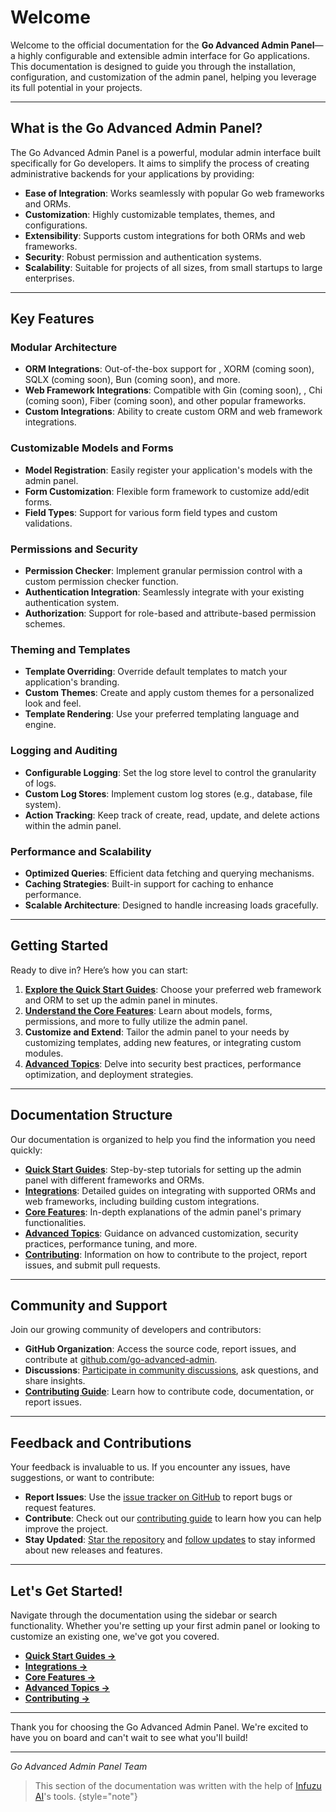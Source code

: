 # Welcome

Welcome to the official documentation for the **Go Advanced Admin Panel**—a highly configurable and extensible admin 
interface for Go applications. This documentation is designed to guide you through the installation, configuration, and 
customization of the admin panel, helping you leverage its full potential in your projects.

---

## What is the Go Advanced Admin Panel?

The Go Advanced Admin Panel is a powerful, modular admin interface built specifically for Go developers. It aims to 
simplify the process of creating administrative backends for your applications by providing:

- **Ease of Integration**: Works seamlessly with popular Go web frameworks and ORMs.
- **Customization**: Highly customizable templates, themes, and configurations.
- **Extensibility**: Supports custom integrations for both ORMs and web frameworks.
- **Security**: Robust permission and authentication systems.
- **Scalability**: Suitable for projects of all sizes, from small startups to large enterprises.

---

## Key Features

### Modular Architecture

- **ORM Integrations**: Out-of-the-box support for [](GORM.md), XORM (coming soon), SQLX (coming soon), Bun (coming
  soon), and more.
- **Web Framework Integrations**: Compatible with Gin (coming soon), [](Echo.md), Chi (coming soon), Fiber (coming 
  soon), and other popular frameworks.
- **Custom Integrations**: Ability to create custom ORM and web framework integrations.

### Customizable Models and Forms

- **Model Registration**: Easily register your application's models with the admin panel.
- **Form Customization**: Flexible form framework to customize add/edit forms.
- **Field Types**: Support for various form field types and custom validations.

### Permissions and Security

- **Permission Checker**: Implement granular permission control with a custom permission checker function.
- **Authentication Integration**: Seamlessly integrate with your existing authentication system.
- **Authorization**: Support for role-based and attribute-based permission schemes.

### Theming and Templates

- **Template Overriding**: Override default templates to match your application's branding.
- **Custom Themes**: Create and apply custom themes for a personalized look and feel.
- **Template Rendering**: Use your preferred templating language and engine.

### Logging and Auditing

- **Configurable Logging**: Set the log store level to control the granularity of logs.
- **Custom Log Stores**: Implement custom log stores (e.g., database, file system).
- **Action Tracking**: Keep track of create, read, update, and delete actions within the admin panel.

### Performance and Scalability

- **Optimized Queries**: Efficient data fetching and querying mechanisms.
- **Caching Strategies**: Built-in support for caching to enhance performance.
- **Scalable Architecture**: Designed to handle increasing loads gracefully.

---

## Getting Started

Ready to dive in? Here’s how you can start:

1. [**Explore the Quick Start Guides**](Quick-Start.md): Choose your preferred web framework and ORM to set up the admin panel in minutes.
2. [**Understand the Core Features**](Core-Features.md): Learn about models, forms, permissions, and more to fully utilize the admin panel.
3. **Customize and Extend**: Tailor the admin panel to your needs by customizing templates, adding new features, or integrating custom modules.
4. [**Advanced Topics**](Advanced-Topics.md): Delve into security best practices, performance optimization, and deployment strategies.

---

## Documentation Structure

Our documentation is organized to help you find the information you need quickly:

- [**Quick Start Guides**](Quick-Start.md): Step-by-step tutorials for setting up the admin panel with different frameworks and ORMs.
- [**Integrations**](Integrations.md): Detailed guides on integrating with supported ORMs and web frameworks, including building custom integrations.
- [**Core Features**](Core-Features.md): In-depth explanations of the admin panel's primary functionalities.
- [**Advanced Topics**](Advanced-Topics.md): Guidance on advanced customization, security practices, performance tuning, and more.
- [**Contributing**](Contributing.md): Information on how to contribute to the project, report issues, and submit pull requests.

---

## Community and Support

Join our growing community of developers and contributors:

- **GitHub Organization**: Access the source code, report issues, and contribute at [github.com/go-advanced-admin](https://github.com/go-advanced-admin).
- **Discussions**: [Participate in community discussions](https://github.com/go-advanced-admin/admin/discussions), ask questions, and share insights.
- [**Contributing Guide**](Contributing.md): Learn how to contribute code, documentation, or report issues.

---

## Feedback and Contributions

Your feedback is invaluable to us. If you encounter any issues, have suggestions, or want to contribute:

- **Report Issues**: Use the [issue tracker on GitHub](https://github.com/go-advanced-admin/admin/issues) to report bugs or request features.
- **Contribute**: Check out our [contributing guide](Contributing.md) to learn how you can help improve the project.
- **Stay Updated**: [Star the repository](https://github.com/go-advanced-admin/admin) and [follow updates](https://github.com/go-advanced-admin/admin) to stay informed about new releases and features.

---

## Let's Get Started!

Navigate through the documentation using the sidebar or search functionality. Whether you're setting up your first admin panel or looking to customize an existing one, we've got you covered.

- **[Quick Start Guides →](Quick-Start.md)**
- **[Integrations →](Integrations.md)**
- **[Core Features →](Core-Features.md)**
- **[Advanced Topics →](Advanced-Topics.md)**
- **[Contributing →](Contributing.md)**

---

Thank you for choosing the Go Advanced Admin Panel. We're excited to have you on board and can't wait to see what you'll build!

---

*Go Advanced Admin Panel Team*

> This section of the documentation was written with the help of [Infuzu AI](https://infuzu.com)'s tools.
{style="note"}
